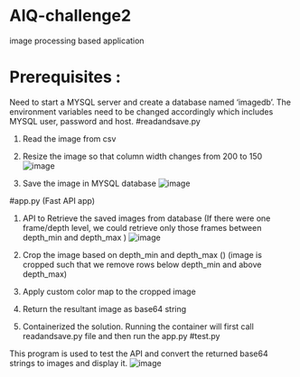 # AIQ-challenge2
image processing based application

# Prerequisites : 
Need to start a MYSQL server and create a database named ‘imagedb’. The environment variables need to be changed accordingly which includes MYSQL user, password and host.
#readandsave.py

1. Read the image from csv
2. Resize the image so that column width changes from 200 to 150
![image](https://github.com/NeethuVenugopal/AIQ-challenge2/assets/23374413/790ffb9f-2c44-490e-bb9a-a78d10479215)
 
3. Save the image in MYSQL database
 ![image](https://github.com/NeethuVenugopal/AIQ-challenge2/assets/23374413/8dfaba97-7c3f-44a8-8b3e-76492b50325a)

#app.py (Fast API app)

1. API to Retrieve the saved images from database (If there were one frame/depth level, we could retrieve only those frames between depth_min and depth_max )
 ![image](https://github.com/NeethuVenugopal/AIQ-challenge2/assets/23374413/6ed25aaa-e046-4fd0-890d-31707a9d985a)

2. Crop the image based on depth_min and depth_max () (image is cropped such that we remove rows below depth_min and above depth_max)
3. Apply custom color map to the cropped image
4. Return the resultant image as base64 string
5. Containerized the solution. Running the container will first call readandsave.py file and then run the app.py
#test.py

This program is used to test the API and convert the returned base64 strings to images and display it.
![image](https://github.com/NeethuVenugopal/AIQ-challenge2/assets/23374413/f8d0f96c-15fc-4626-873d-d806a4ec8464)
 
